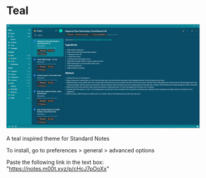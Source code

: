 # Teal
![preview](https://raw.githubusercontent.com/m00t316/teal/main/tealpreview.png)

A teal inspired theme for Standard Notes

To install, go to preferences > general > advanced options

Paste the following link in the text box: "https://notes.m00t.xyz/p/cHcJ7pOoXx"
